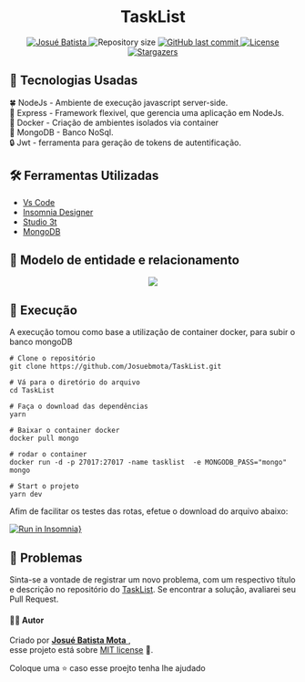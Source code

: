 <h1 align = "center">
<strong>TaskList</strong>
</h1>

<p align="center">
   <a href="https://www.linkedin.com/in/josu%C3%A9-batista-694bba135/">
      <img alt="Josué Batista" src="https://img.shields.io/badge/-JosuéBatista-009933?style=flat&logo=Linkedin&logoColor=white" />
   </a>
  <img alt="Repository size" src="https://img.shields.io/github/repo-size/Josuebmota/TaskList?color=009933">
  <a href="https://github.com/Josuebmota/TaskList/commits/master">
    <img alt="GitHub last commit" src="https://img.shields.io/github/last-commit/Josuebmota/TaskList?color=009933">
  </a> 
  <a href="https://github.com/Josuebmota/TaskList/blob/master/LICENSE"><img alt="License" src="https://img.shields.io/badge/license-MIT-009933">
  </a>
  <a href="https://github.com/Josuebmota/TaskList/stargazers"><img alt="Stargazers" src="https://img.shields.io/github/stars/Josuebmota/TaskList?color=009933&logo=github">
  </a>
</p>

## 📌 Tecnologias Usadas
🍀 NodeJs - Ambiente de execução javascript server-side. <br>
🚤 Express - Framework flexivel, que gerencia uma aplicação em NodeJs.<br>
🐳 Docker - Criação de ambientes isolados via container<br>
🍃 MongoDB - Banco NoSql. <br>
🔒 Jwt - ferramenta para geração de tokens de autentificação.<br>

## 🛠️ Ferramentas Utilizadas
- [Vs Code](https://code.visualstudio.com/)
- [Insomnia Designer](https://insomnia.rest/download/)
- [Studio 3t](https://studio3t.com/)
- [MongoDB](https://hub.docker.com/)

## 📁 Modelo de entidade e relacionamento
<p align = "center">
<img src ="https://user-images.githubusercontent.com/34459397/96355776-fe852700-10bb-11eb-9880-42125cd73874.png"/>
</p>

## 🚀 Execução
A execução tomou como base a utilização de container docker, para subir o banco mongoDB

```
# Clone o repositório
git clone https://github.com/Josuebmota/TaskList.git

# Vá para o diretório do arquivo
cd TaskList

# Faça o download das dependências
yarn

# Baixar o container docker
docker pull mongo

# rodar o container
docker run -d -p 27017:27017 -name tasklist  -e MONGODB_PASS="mongo" mongo

# Start o projeto
yarn dev
```
Afim de facilitar os testes das rotas, efetue o download do arquivo abaixo:

[![Run in Insomnia}](https://insomnia.rest/images/run.svg)](https://insomnia.rest/run/?label=apitasklist&uri=https%3A%2F%2Fgithub.com%2FJosuebmota%2FTaskList%2Fblob%2Fmaster%2FInsomnia.json)

## 🐛 Problemas

Sinta-se a vontade de registrar um novo problema, com um respectivo título e descrição no repositório do [TaskList](https://github.com/Josuebmota/TaskList/issues). Se encontrar a solução, avaliarei seu Pull Request.

#### 👨‍💻 [](<[https://github.com/Josuebmota/TaskList](https://github.com/Josuebmota/TaskList)#autor>)Autor

Criado por [**Josué Batista Mota** ](https://github.com/Josuebmota), <br>esse projeto está sobre [MIT license](./LICENSE) 📃.

Coloque uma ⭐️ caso esse proejto tenha lhe ajudado
